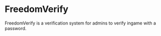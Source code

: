 # FreedomVerify
FreedomVerify is a verification system for admins to verify ingame with a password.
